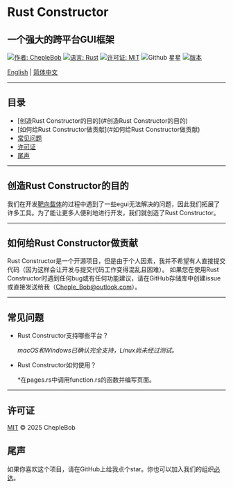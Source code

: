 # Rust Constructor

## 一个强大的跨平台GUI框架

[![作者: ChepleBob](https://img.shields.io/badge/作者-ChepleBob-00B4D8)](https://github.com/ChepleBob30)
[![语言: Rust](https://img.shields.io/badge/语言-Rust-5F4C49)](https://www.rust-lang.org/)
[![许可证: MIT](https://img.shields.io/badge/许可证-MIT-yellow.svg)](https://opensource.org/licenses/MIT)
![Github 星星](https://img.shields.io/github/stars/ChepleBob30/Rust-Constructor?style=flat&color=red)
[![版本](https://img.shields.io/badge/版本-v1.0.1-09EEE7)](https://github.com/ChepleBob30/Rust-Constructor/releases)

[English](./README.md) | [简体中文](./README_zh.md)

---

## 目录

- [创造Rust Constructor的目的](#创造Rust Constructor的目的)
- [如何给Rust Constructor做贡献](#如何给Rust Constructor做贡献)
- [常见问题](#常见问题)
- [许可证](#许可证)
- [尾声](#尾声)

---

## 创造Rust Constructor的目的

我们在开发[靶向载体](https://github.com/ChepleBob30/Targeted-Vector/)的过程中遇到了一些egui无法解决的问题，因此我们拓展了许多工具。为了能让更多人便利地进行开发，我们就创造了Rust Constructor。

---

## 如何给Rust Constructor做贡献

Rust Constructor是一个开源项目，但是由于个人因素，我并不希望有人直接提交代码（因为这样会让开发与提交代码工作变得混乱且困难）。
如果您在使用Rust Constructor时遇到任何bug或有任何功能建议，请在GitHub存储库中创建issue或直接发送给我（<Cheple_Bob@outlook.com>）。

---

## 常见问题

- Rust Constructor支持哪些平台？

    *macOS和Windows已确认完全支持，Linux尚未经过测试。*

- Rust Constructor如何使用？

    *在pages.rs中调用function.rs的函数并编写页面。

---

## 许可证

[MIT](./LICENSE-MIT) © 2025 ChepleBob

## 尾声

如果你喜欢这个项目，请在GitHub上给我点个star。你也可以加入我们的组织[必达](https://github.com/Binder-organize)。
